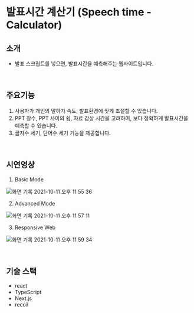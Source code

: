 # 발표시간 계산기 (Speech time - Calculator)

## 소개

- 발표 스크립트를 넣으면, 발표시간을 예측해주는 웹사이트입니다.

<br />

## 주요기능

1. 사용자가 개인의 말하기 속도, 발표환경에 맞게 조절할 수 있습니다.
2. PPT 장수, PPT 사이의 쉼, 자료 감상 시간을 고려하여, 보다 정확하게 발표시간을 예측할 수 있습니다.
3. 글자수 세기, 단어수 세기 기능을 제공합니다.

<br />

## 시연영상

1. Basic Mode

![화면 기록 2021-10-11 오후 11 55 36](https://user-images.githubusercontent.com/24906022/136812043-1f69f5eb-8a65-48ed-bd93-3dac48c862d8.gif)


2. Advanced Mode

![화면 기록 2021-10-11 오후 11 57 11](https://user-images.githubusercontent.com/24906022/136812465-1620f585-8680-4bf5-be93-5b7508fa51f4.gif)


3. Responsive Web

![화면 기록 2021-10-11 오후 11 59 34](https://user-images.githubusercontent.com/24906022/136812554-e916917e-d0bb-48d6-865e-63750724e165.gif)


<br />

## 기술 스택

- react
- TypeScript
- Next.js
- recoil

<br />
